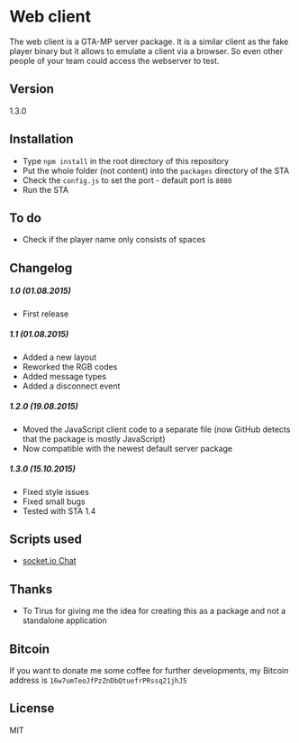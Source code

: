 # Web client

The web client is a GTA-MP server package.
It is a similar client as the fake player binary but it allows to emulate a client via a browser.
So even other people of your team could access the webserver to test.

## Version

1.3.0

## Installation

  - Type `npm install` in the root directory of this repository
  - Put the whole folder (not content) into the `packages` directory of the STA
  - Check the `config.js` to set the port - default port is `8080`
  - Run the STA

## To do

 - Check if the player name only consists of spaces

## Changelog

##### 1.0 (01.08.2015)
 - First release

##### 1.1 (01.08.2015)
 - Added a new layout
 - Reworked the RGB codes
 - Added message types
 - Added a disconnect event

##### 1.2.0 (19.08.2015)
 - Moved the JavaScript client code to a separate file (now GitHub detects that the package is mostly JavaScript)
 - Now compatible with the newest default server package

##### 1.3.0 (15.10.2015)
 - Fixed style issues
 - Fixed small bugs
 - Tested with STA 1.4

## Scripts used
 - [socket.io Chat](http://socket.io/get-started/chat/)

## Thanks
 - To Tirus for giving me the idea for creating this as a package and not a standalone application

##  Bitcoin
If you want to donate me some coffee for further developments, my Bitcoin address is `16w7umTeoJfPzZnDbQtuefrPRssq21jhJ5`

License
----

MIT
